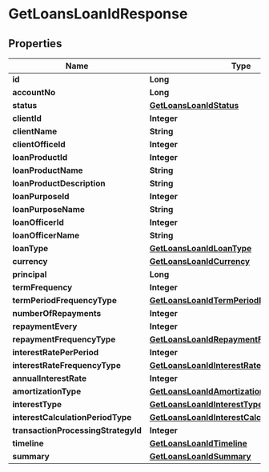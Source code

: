 
# GetLoansLoanIdResponse

## Properties
Name | Type | Description | Notes
------------ | ------------- | ------------- | -------------
**id** | **Long** |  |  [optional]
**accountNo** | **Long** |  |  [optional]
**status** | [**GetLoansLoanIdStatus**](GetLoansLoanIdStatus.md) |  |  [optional]
**clientId** | **Integer** |  |  [optional]
**clientName** | **String** |  |  [optional]
**clientOfficeId** | **Integer** |  |  [optional]
**loanProductId** | **Integer** |  |  [optional]
**loanProductName** | **String** |  |  [optional]
**loanProductDescription** | **String** |  |  [optional]
**loanPurposeId** | **Integer** |  |  [optional]
**loanPurposeName** | **String** |  |  [optional]
**loanOfficerId** | **Integer** |  |  [optional]
**loanOfficerName** | **String** |  |  [optional]
**loanType** | [**GetLoansLoanIdLoanType**](GetLoansLoanIdLoanType.md) |  |  [optional]
**currency** | [**GetLoansLoanIdCurrency**](GetLoansLoanIdCurrency.md) |  |  [optional]
**principal** | **Long** |  |  [optional]
**termFrequency** | **Integer** |  |  [optional]
**termPeriodFrequencyType** | [**GetLoansLoanIdTermPeriodFrequencyType**](GetLoansLoanIdTermPeriodFrequencyType.md) |  |  [optional]
**numberOfRepayments** | **Integer** |  |  [optional]
**repaymentEvery** | **Integer** |  |  [optional]
**repaymentFrequencyType** | [**GetLoansLoanIdRepaymentFrequencyType**](GetLoansLoanIdRepaymentFrequencyType.md) |  |  [optional]
**interestRatePerPeriod** | **Integer** |  |  [optional]
**interestRateFrequencyType** | [**GetLoansLoanIdInterestRateFrequencyType**](GetLoansLoanIdInterestRateFrequencyType.md) |  |  [optional]
**annualInterestRate** | **Integer** |  |  [optional]
**amortizationType** | [**GetLoansLoanIdAmortizationType**](GetLoansLoanIdAmortizationType.md) |  |  [optional]
**interestType** | [**GetLoansLoanIdInterestType**](GetLoansLoanIdInterestType.md) |  |  [optional]
**interestCalculationPeriodType** | [**GetLoansLoanIdInterestCalculationPeriodType**](GetLoansLoanIdInterestCalculationPeriodType.md) |  |  [optional]
**transactionProcessingStrategyId** | **Integer** |  |  [optional]
**timeline** | [**GetLoansLoanIdTimeline**](GetLoansLoanIdTimeline.md) |  |  [optional]
**summary** | [**GetLoansLoanIdSummary**](GetLoansLoanIdSummary.md) |  |  [optional]



